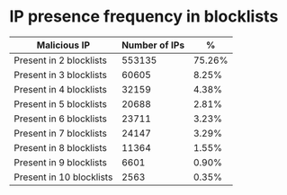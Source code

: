 # IP presence frequency in blocklists
| Malicious IP | Number of IPs | % |
|----|----|----|
| Present in 2 blocklists | 553135 | 75.26% |
| Present in 3 blocklists | 60605 | 8.25% |
| Present in 4 blocklists | 32159 | 4.38% |
| Present in 5 blocklists | 20688 | 2.81% |
| Present in 6 blocklists | 23711 | 3.23% |
| Present in 7 blocklists | 24147 | 3.29% |
| Present in 8 blocklists | 11364 | 1.55% |
| Present in 9 blocklists | 6601 | 0.90% |
| Present in 10 blocklists | 2563 | 0.35% |
